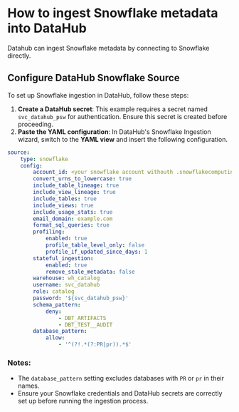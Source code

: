 
# How to ingest Snowflake metadata into DataHub

Datahub can ingest Snowflake metadata by connecting to Snowflake directly.

## Configure DataHub Snowflake Source

To set up Snowflake ingestion in DataHub, follow these steps:

1. **Create a DataHub secret**: This example requires a secret named `svc_datahub_psw` for authentication. Ensure this secret is created before proceeding.
2. **Paste the YAML configuration**: In DataHub's Snowflake Ingestion wizard, switch to the **YAML view** and insert the following configuration.


```yaml
source:
    type: snowflake
    config:
        account_id: <your snowflake account withouth .snowflakecomputing.com >
        convert_urns_to_lowercase: true
        include_table_lineage: true
        include_view_lineage: true
        include_tables: true
        include_views: true
        include_usage_stats: true
        email_domain: example.com
        format_sql_queries: true
        profiling:
            enabled: true
            profile_table_level_only: false
            profile_if_updated_since_days: 1
        stateful_ingestion:
            enabled: true
            remove_stale_metadata: false
        warehouse: wh_catalog
        username: svc_datahub
        role: catalog
        password: '${svc_datahub_psw}'
        schema_pattern:
            deny:
                - DBT_ARTIFACTS
                - DBT_TEST__AUDIT
        database_pattern:
            allow:
                - '^(?!.*(?:PR|pr)).*$'
```

### Notes:
- The `database_pattern` setting excludes databases with `PR` or `pr` in their names.
- Ensure your Snowflake credentials and DataHub secrets are correctly set up before running the ingestion process.